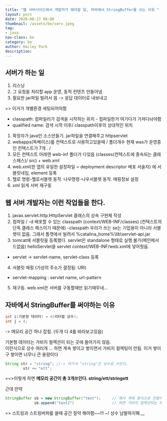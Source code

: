 ```yaml
---
title: "웹 서버사이드에서 개발자가 해야할 일, 자바에서 StringBuffer를 쓰는 이유 "
layout: post
date: 2020-08-27 06:00
thumbnail: /assets/be/serv.jpeg
tag:
- java
nav-class: be
category: be
author: Hailey Park
description: 
---
```


## 서버가 하는 일
1. 리스닝
2. 그 요청을 처리할 app 운영, 동적 컨텐츠 만들어냄
3. 필요한 jar파일 빌려서 씀 -> 응답 데이터로 내보내고 

=> 이거가 개별환경 세팅되어야함


- classpath: 컴파일러가 검색을 시작하는 위치 - 컴파일한거 여기다가 가져다놔야함
- qualified name:  검색 시작 이후/ classpath이후의 상대적인 위치


1. 확장자가 java인 소스만들기. jar파일을 연결해주고 httpservlet 
2. webapps(독베이스)를 컨텍스트로 사용하고있을때 / 폴더개수 현재 was가 운영중인 컨텍스트가 7개 . / 
3. 모든 컨텍스트 아래엔 web-inf 폴더가 다있음  (classes(컨텍스트에 종속되는 클래스패스)/ src) + web.xml
4. web.xml(한 앱의 유일한 설정파일 = deployment descriptor 배포 서술자) 에 서블릿네임, element 등록
5. 헬로 명령-헬로서블렛 동작. 나우명령-나우서블렛 동작. 매핑정보 설정
6. xml 읽게 서버 재구동


## 웹 서버 개발자는 이런 작업들을 한다.
1. javax.servlet.http.HttpServlet 클래스의 상속 구현체 작성
2. 컴파일 / -d 배포할 수 있는 classpath (context/WEB-INF/classes) (컨텍스트의 단독 클래스 패스이기 때문에)
    -classpath 우리가 쓰는 se는 기업용이 아니라 서블렛이 없음. 그래서 톰캣에서 빌려서 %catalina_home%\lib\servlet-api.jar
3. tomcat에 서블릿을 등록했다.  servlet은 standalone 형태로 실행 불가(메인메서드없음) helloServlet을 servlet context/WEB-INF/web.xml에 넣어줬음. 
 - servlet -> servlet-name, servlet-class 등록
4. 서블릿 매핑 (가상의 주소가 결정됨: URI)
- servlet-mapping : servlet name, url-pattern
5. 재구동. web.xml은 서버를 구동할때만 읽기때무네...



## 자바에서 StringBuffer를 써야하는 이유
```java
int i(기본형 데이터) = 4(리터럴 상수);
int j = 4; 
```
-> 메모리 공간 하나 잡힘.  (두개 다 4를 바라보고있음) 

기본형 데이터는 가비지 컬렉션이 되는 곳에 들어가지 않음.  
이런식으로 상수 여러개 ... 하면 계속 쌓이고 쌓이면서 가비지 컬렉팅이 안됨. 이거 쌓이구 쌓이면 너무나 큰 용량이다

 

```java
String str = "string"; //-> 여기서 "string"은 상수로 쓰인다. 
        str += "ett";
```
==>이렇게 하면 **메모리 공간이 총 3개쓰인다. string/ett/stringett**

근데 만약 
```java
StringBuffer sb = new StringBuffer("text");     // 해서 객체 형식으로 만들어주고
             sb.append("text2")                 // 하면 가비지 컬렉션되는 메모리 영역에 1개. 
```
=> 스트링과 스트링버퍼를 쓸때 공간 절약 해야함~~!!! ~! 상수 남발하지뭬.,,,



